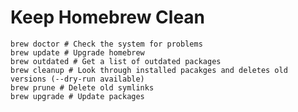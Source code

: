 # Keep Homebrew Clean

    brew doctor # Check the system for problems
    brew update # Upgrade homebrew
    brew outdated # Get a list of outdated packages
    brew cleanup # Look through installed pacakges and deletes old versions (--dry-run available)
    brew prune # Delete old symlinks
    brew upgrade # Update packages
